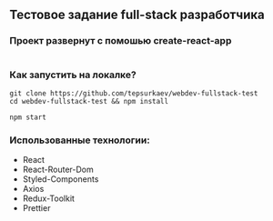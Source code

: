 ## Тестовое задание full-stack разработчика

### Проект развернут с помошью create-react-app

#

### Как запустить на локалке?

```shell
git clone https://github.com/tepsurkaev/webdev-fullstack-test
cd webdev-fullstack-test && npm install

npm start
```

### Использованные технологии:

<ul>
    <li>React</li>
    <li>React-Router-Dom</li>
    <li>Styled-Components</li>
    <li>Axios</li>
    <li>Redux-Toolkit</li>
    <li>Prettier</li>
</ul>